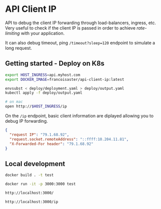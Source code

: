 # API Client IP

API to debug the client IP forwarding through load-balancers, ingress, etc. Very useful to check if the client IP is passed in order to achieve _rate-limiting_ with your application.

It can also debug timeout, ping `/timeout?sleep=120` endpoint to simulate a long request.

## Getting started - Deploy on K8s

```sh
export HOST_INGRESS=api.myhost.com
export DOCKER_IMAGE=francoisaster/api-client-ip:latest

envsubst < deploy/deployment.yaml > deploy/output.yaml   
kubectl apply -f deploy/output.yaml

# on mac
open http://$HOST_INGRESS/ip
```

On the `/ip` endpoint, basic client information are diplayed allowing you to debug IP forwarding.

```json
{
  "request IP": "79.1.68.92",
  "request.socket.remoteAddress": "::ffff:10.204.11.81",
  "X-Forwarded-For header": "79.1.68.92"
}
```

## Local development

```sh
docker build . -t test

docker run -it -p 3000:3000 test

http://localhost:3000/

http://localhost:3000/ip
```
